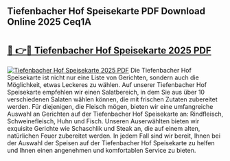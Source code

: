 ## Tiefenbacher Hof Speisekarte PDF Download Online 2025 Ceq1A

# <h2><a href="http://gcd3ell.nevu.top/?p=Tiefenbacher+Hof+Speisekarte">🔗 👉🔴 Tiefenbacher Hof Speisekarte 2025 PDF</a></h2>

[![Tiefenbacher Hof Speisekarte 2025 PDF](https://i.imgur.com/dBaPXMq.png)](http://gcd3ell.nevu.top/?p=Tiefenbacher+Hof+Speisekarte)
Die Tiefenbacher Hof Speisekarte ist nicht nur eine Liste von Gerichten, sondern auch die Möglichkeit, etwas Leckeres zu wählen. Auf unserer Tiefenbacher Hof Speisekarte empfehlen wir einen Salatbereich, in dem Sie aus über 10 verschiedenen Salaten wählen können, die mit frischen Zutaten zubereitet werden. Für diejenigen, die Fleisch mögen, bieten wir eine umfangreiche Auswahl an Gerichten auf der Tiefenbacher Hof Speisekarte an: Rindfleisch, Schweinefleisch, Huhn und Fisch. Unseren Auserwählten bieten wir exquisite Gerichte wie Schaschlik und Steak an, die auf einem alten, natürlichen Feuer zubereitet werden. In jedem Fall sind wir bereit, Ihnen bei der Auswahl der Speisen auf der Tiefenbacher Hof Speisekarte zu helfen und Ihnen einen angenehmen und komfortablen Service zu bieten.
